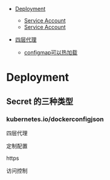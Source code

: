 - [Deployment](#1)
  - [Service Account](#1.1)
  - [Service Account](#1.1.1)


- [四层代理](#2.1)
  - [configmap可以热加载](#2.1.1)


<h1 id="1">Deployment</h1>
  <h2 id="1.1">Secret 的三种类型</h2>
    <h3 id="1.1.1">kubernetes.io/dockerconfigjson</h3>
    

四层代理

定制配置

https

访问控制










































